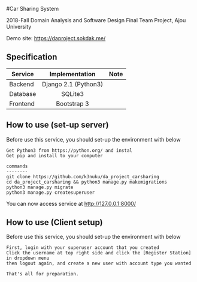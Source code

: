 #Car Sharing System

2018-Fall Domain Analysis and Software Design Final Team Project, Ajou University

Demo site: https://daproject.sokdak.me/

Specification
--
| Service         | Implementation           | Note  |
| --------------- |:---------------:| -------:|
| Backend | Django 2.1 (Python3) |
| Database | SQLite3 |
| Frontend | Bootstrap 3 |


How to use (set-up server)
--
Before use this service, you should set-up the environment with below
```
Get Python3 from https://python.org/ and instal
Get pip and install to your computer

commands
--------
git clone https://github.com/k3nuku/da_project_carsharing
cd da_project_carsharing && python3 manage.py makemigrations
python3 manage.py migrate
python3 manage.py createsuperuser
```

You can now access service at http://127.0.0.1:8000/

How to use (Client setup)
--
Before use this service, you should set-up the environment with below

```
First, login with your superuser account that you created
Click the username at top right side and click the [Register Station] in dropdown menu
then logout again, and create a new user with account type you wanted

That's all for preparation.
```